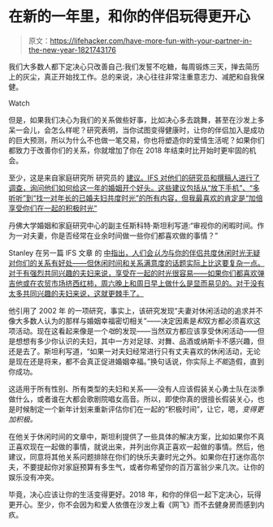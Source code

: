 # 在新的一年里，和你的伴侣玩得更开心

> 原文：<https://lifehacker.com/have-more-fun-with-your-partner-in-the-new-year-1821743176>

我们大多数人都下定决心只改善自己:我们发誓不吃糖，每周锻炼三天，掸去简历上的灰尘，真正开始找工作。总的来说，决心往往非常注重意志力、减肥和自我保健。

Watch

但是，如果我们决心为我们的关系做些好事，比如决心多去跳舞，甚至在沙发上多呆一会儿，会怎么样呢？研究表明，当你试图变得健康时，让你的伴侣加入是成功的巨大预测，所以为什么不也做一笔交易，你也将塑造你的爱情生活呢？如果你们都致力于改善你们的关系，你就增加了你在 2018 年结束时比开始时更牢固的机会。

至少，这是来自家庭研究所 研究员的 [建议。IFS 对他们的研究员和撰稿人进行了调查，询问他们如何给这一年的婚姻开个好头。这些建议包括从“放下手机”、“多听听”到“找一对年长的已婚夫妇共度时光”的所有内容，但我最喜欢的肯定是“加倍享受你们在一起的积极时光”](https://ifstudies.org/blog/7-new-years-resolutions-for-a-healthier-marriage-in-2018)

丹佛大学婚姻和家庭研究中心的副主任斯科特·斯坦利写道:“审视你的闲暇时间。作为一对夫妻，你是否经常在业余时间做一些你们都喜欢做的事情？”

Stanley 在另一篇 IFS 文章 的 [中指出，人们会*认为*与你的伴侣共度休闲时光无疑对你们的关系有好处——但休闲时间和关系满意度的话题实际上比这要复杂一点。对于有强烈共同兴趣的夫妇来说，享受在一起的时光很容易——如果你们都喜欢弹吉他或在农贸市场挤西红柿，周六晚上和周日早上做什么是显而易见的。对于没有太多共同兴趣的夫妇来说，这就更棘手了。](https://ifstudies.org/blog/leisure-time-and-marital-happiness)

他引用了 2002 年 的一项研究，事实上，该研究发现“夫妻对休闲活动的追求并不像大多数人认为的那样与婚姻幸福密切相关”——决定因素是*和*双方都必须喜欢这项活动。现在这看起来像是一个*咄*的发现——当然双方都应该享受休闲活动——但是想想有多少你认识的夫妇，其中一方对足球、对舞、品酒或纳斯卡不感兴趣，但还是去了。斯坦利写道，“如果一对夫妇经常进行只有丈夫喜欢的休闲活动，无论是现在还是将来，都不会真正促进婚姻幸福。”换句话说，你实际上*不能*造假，直到你成功。

这适用于所有性别、所有类型的夫妇和关系——没有人应该假装关心勇士队在淡季做什么，或者谁在大都会歌剧院唱女高音。所以，即使你真的很擅长假装关心，也是时候制定一个新年计划来重新评估你们在一起的“积极时间”，让它，嗯，*变得更加积极。*

在他关于休闲时间的文章中，斯坦利提供了一些具体的解决方案，比如如果你不真正喜欢现在一起做的事情，就说出来，并列出你真正喜欢一起做的事情。然后，他建议，同意将其他关系问题排除在你们的快乐夫妻时光之外。如果你在打迷你高尔夫，不要提起你对家庭预算有多生气，或者你希望你的百万富翁少来几次。让你的娱乐没有冲突。

毕竟，决心应该让你的生活变得更好。2018 年，和你的伴侣一起下定决心，玩得更开心。至少，你不会因为和爱人依偎在沙发上看《网飞》而不去健身房而感到内疚。